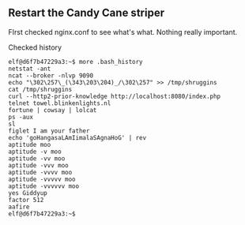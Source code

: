 ## Restart the Candy Cane striper
FIrst checked nginx.conf to see what's what. Nothing really important.

Checked history

```
elf@d6f7b47229a3:~$ more .bash_history
netstat -ant
ncat --broker -nlvp 9090
echo "\302\257\_(\343\203\204)_/\302\257" >> /tmp/shruggins
cat /tmp/shruggins
curl --http2-prior-knowledge http://localhost:8080/index.php
telnet towel.blinkenlights.nl
fortune | cowsay | lolcat
ps -aux
sl
figlet I am your father
echo 'goHangasaLAmIimalaSAgnaHoG' | rev
aptitude moo
aptitude -v moo
aptitude -vv moo
aptitude -vvv moo
aptitude -vvvv moo
aptitude -vvvvv moo
aptitude -vvvvvv moo
yes Giddyup
factor 512
aafire
elf@d6f7b47229a3:~$
```
